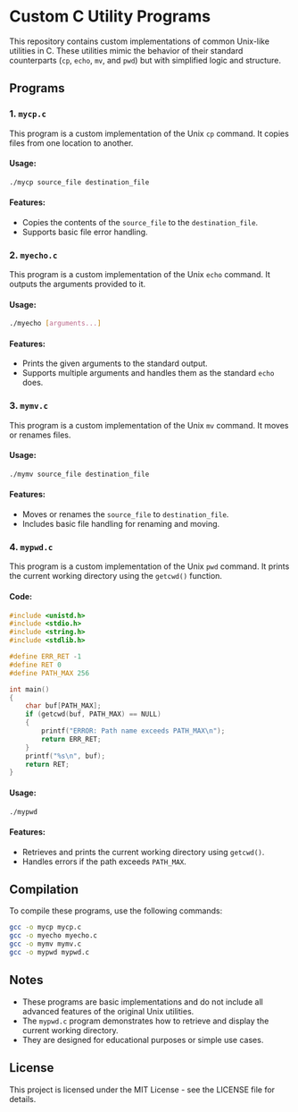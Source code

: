 
# Custom C Utility Programs

This repository contains custom implementations of common Unix-like utilities in C. These utilities mimic the behavior of their standard counterparts (`cp`, `echo`, `mv`, and `pwd`) but with simplified logic and structure.

## Programs

### 1. `mycp.c`
This program is a custom implementation of the Unix `cp` command. It copies files from one location to another.

#### Usage:
```bash
./mycp source_file destination_file
```

#### Features:
- Copies the contents of the `source_file` to the `destination_file`.
- Supports basic file error handling.

### 2. `myecho.c`
This program is a custom implementation of the Unix `echo` command. It outputs the arguments provided to it.

#### Usage:
```bash
./myecho [arguments...]
```

#### Features:
- Prints the given arguments to the standard output.
- Supports multiple arguments and handles them as the standard `echo` does.

### 3. `mymv.c`
This program is a custom implementation of the Unix `mv` command. It moves or renames files.

#### Usage:
```bash
./mymv source_file destination_file
```

#### Features:
- Moves or renames the `source_file` to `destination_file`.
- Includes basic file handling for renaming and moving.

### 4. `mypwd.c`
This program is a custom implementation of the Unix `pwd` command. It prints the current working directory using the `getcwd()` function.

#### Code:
```c
#include <unistd.h>
#include <stdio.h>
#include <string.h>
#include <stdlib.h>

#define ERR_RET -1
#define RET 0 
#define PATH_MAX 256

int main()
{
    char buf[PATH_MAX];
    if (getcwd(buf, PATH_MAX) == NULL)
    {
        printf("ERROR: Path name exceeds PATH_MAX\n");
        return ERR_RET;
    }
    printf("%s\n", buf);
    return RET;
}
```

#### Usage:
```bash
./mypwd
```

#### Features:
- Retrieves and prints the current working directory using `getcwd()`.
- Handles errors if the path exceeds `PATH_MAX`.

## Compilation
To compile these programs, use the following commands:

```bash
gcc -o mycp mycp.c
gcc -o myecho myecho.c
gcc -o mymv mymv.c
gcc -o mypwd mypwd.c
```

## Notes
- These programs are basic implementations and do not include all advanced features of the original Unix utilities.
- The `mypwd.c` program demonstrates how to retrieve and display the current working directory.
- They are designed for educational purposes or simple use cases.

## License
This project is licensed under the MIT License - see the LICENSE file for details.
